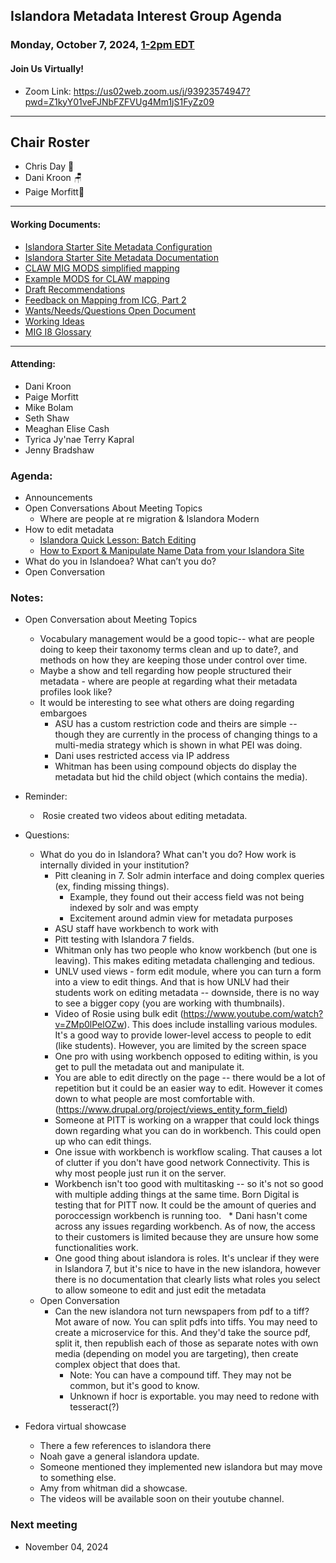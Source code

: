   ## Islandora Metadata Interest Group Agenda
### Monday, October 7, 2024, [1-2pm EDT](http://www.thetimezoneconverter.com/?t=1%20pm&tz=Toronto&) 
#### Join Us Virtually!
* Zoom Link: https://us02web.zoom.us/j/93923574947?pwd=Z1kyY01veFJNbFZFVUg4Mm1jS1FyZz09

---
## Chair Roster
* Chris Day 🥁
* Dani Kroon 🪑
* Paige Morfitt📝
---

#### Working Documents:
* [Islandora Starter Site Metadata Configuration](https://docs.google.com/spreadsheets/d/1N37GSwiDl_DSH9-n3BhWLUtjZohOg2udGJJlnZ8BmWQ/edit#gid=0)
* [Islandora Starter Site Metadata Documentation](https://islandora.github.io/documentation/user-documentation/starter-site-metadata-configuration/)
* [CLAW MIG MODS simplified mapping](https://docs.google.com/spreadsheets/d/18u2qFJ014IIxlVpM3JXfDEFccwBZcoFsjbBGpvL0jJI/edit#gid=0)
* [Example MODS for CLAW mapping](https://docs.google.com/spreadsheets/d/1C2Xie7HUDSgRT5v4ldoJvlNdoXz2GHAPvL3PE3TOKW8/edit#gid=1829081124)
* [Draft Recommendations](https://docs.google.com/document/d/15qSO9YcALtYSqd6CUuGx0t8FwUJ5pPwVPz0PA5rU898/edit#heading=h.f9r6knw0rjvu)
* [Feedback on Mapping from ICG, Part 2](https://docs.google.com/document/d/11OpqMMCXM1TFXgsr4yyTQ_cH9DabnD31p7JnuTRQl28/edit?invite=CMWvruEI&ts=5e66437f)
* [Wants/Needs/Questions Open Document](https://docs.google.com/document/d/12Kpb6826TNPzzMuyPS0sESa9TLnmljQmeioWbaPeEdA/edit)
* [Working Ideas](https://github.com/islandora-interest-groups/Islandora-Metadata-Interest-Group/blob/main/working_docs/ideas_and_topics.md)
* [MIG I8 Glossary](https://docs.google.com/document/d/1cfPYFVV9qvvz2VjBRdYUN0CB7AyVDuG-GYavQ27DuBk/edit#heading=h.9fr9xw70meix)

---

#### Attending:
* Dani Kroon
* Paige Morfitt
* Mike Bolam
* Seth Shaw
* Meaghan Elise Cash
* Tyrica Jy'nae Terry Kapral
* Jenny Bradshaw


### Agenda: 
* Announcements
* Open Conversations About Meeting Topics
  * Where are people at re migration & Islandora Modern
* How to edit metadata
  * [Islandora Quick Lesson: Batch Editing](https://www.youtube.com/watch?v=ZMp0lPelOZw&list=PL4seFC7ELUtripxWi_2RIBKCWqI0uif93&index=12)
  * [How to Export & Manipulate Name Data from your Islandora Site](https://www.bing.com/videos/riverview/relatedvideo?&q=islandora+youtube+page+exporting+names&&mid=D9E46C65DD8F977B181ED9E46C65DD8F977B181E&&FORM=VRDGAR)
* What do you in Islandoea? What can’t you do?
* Open Conversation 


### Notes:

* Open Conversation about Meeting Topics
	* Vocabulary management would be a good topic-- what are people doing to keep their taxonomy terms clean and up to date?, and methods on how they are keeping those under control over time. 
	* Maybe a show and tell regarding how people structured their metadata - where are people at regarding what their metadata profiles look like?
	* It would be interesting to see what others are doing regarding embargoes
		* ASU has a custom restriction code and theirs are simple -- though they are currently in the process of changing things to a multi-media strategy which is shown in what PEI was doing. 
		* Dani uses restricted access via IP address
		* Whitman has been using compound objects do display the metadata but hid the child object (which contains the media). 
* Reminder: 
	*  Rosie created two videos about editing metadata. 
* Questions: 
	* What do you do in Islandora? What can't you do? How work is internally divided in your institution?
		* Pitt cleaning in 7. Solr admin interface and doing complex queries (ex, finding missing things). 
			* Example, they found out their access field was not being indexed by solr and was empty
			* Excitement around admin view for metadata purposes
		* ASU staff have workbench to work with
		* Pitt testing with Islandora 7 fields. 
		* Whitman only has two people who know workbench (but one is leaving). This makes editing metadata challenging and tedious.
		* UNLV used views - form edit module, where you can turn a form into a view to edit things. And that is how UNLV had their students work on editing metadata -- downside, there is no way to see a bigger copy (you are working with thumbnails). 
		* Video of Rosie using bulk edit (https://www.youtube.com/watch?v=ZMp0lPelOZw). This does include installing various modules. It's a good way to provide lower-level access to people to edit (like students). However, you are limited by the screen space 
		* One pro with using workbench opposed to editing within, is you get to pull the metadata out and manipulate it. 
		* You are able to edit directly on the page -- there would be a lot of repetition but it could be an easier way to edit. However it comes down to what people are most comfortable with. (https://www.drupal.org/project/views_entity_form_field)
		* Someone at PITT is working on a wrapper that could lock things down regarding what you can do in workbench. This could open up who can edit things.  
		* One issue with workbench is workflow scaling. That causes a lot of clutter if you don't have good network Connectivity. This is why most people just run it on the server. 
		* Workbench isn't too good with multitasking -- so it's not so good with multiple adding things at the same time. Born Digital is testing that for PITT now. It could be the amount of queries and poroccessign workbench is running too.
 		* Dani hasn't come across any issues regarding workbench. As of now, the access to their customers is limited because they are unsure how some functionalities work. 
		* One good thing about islandora is roles. It's unclear if they were in Islandora 7, but it's nice to have in the new islandora, however there is no documentation that clearly lists what roles you select to allow someone to edit and just edit the metadata
	* Open Conversation
		* Can the new islandora not turn newspapers from pdf to a tiff? Mot aware of now. You can split pdfs into tiffs. You may need to create a microservice for this. And they'd take the source pdf, split it, then republish each of those as separate notes with own media (depending on model you are targeting), then create complex object that does that. 
			* Note: You can have a compound tiff. They may not be common, but it's good to know. 
			* Unknown if hocr is exportable. you may need to redone with tesseract(?)

* Fedora virtual showcase
	* There a few references to islandora there
	* Noah gave a general islandora update. 
	* Someone mentioned they implemented new islandora but may move to something else.
	* Amy from whitman did a showcase. 
	* The videos will be available soon on their youtube channel. 



### Next meeting
* November 04, 2024 
